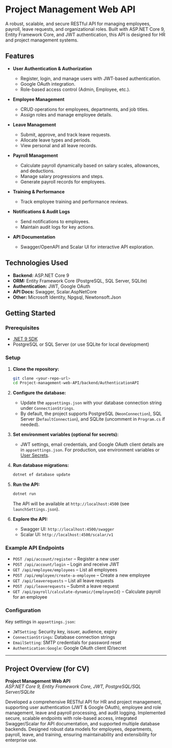 # Project Management Web API

A robust, scalable, and secure RESTful API for managing employees, payroll, leave requests, and organizational roles. Built with ASP.NET Core 9, Entity Framework Core, and JWT authentication, this API is designed for HR and project management systems.

## Features

- **User Authentication & Authorization**
  - Register, login, and manage users with JWT-based authentication.
  - Google OAuth integration.
  - Role-based access control (Admin, Employee, etc.).

- **Employee Management**
  - CRUD operations for employees, departments, and job titles.
  - Assign roles and manage employee details.

- **Leave Management**
  - Submit, approve, and track leave requests.
  - Allocate leave types and periods.
  - View personal and all leave records.

- **Payroll Management**
  - Calculate payroll dynamically based on salary scales, allowances, and deductions.
  - Manage salary progressions and steps.
  - Generate payroll records for employees.

- **Training & Performance**
  - Track employee training and performance reviews.

- **Notifications & Audit Logs**
  - Send notifications to employees.
  - Maintain audit logs for key actions.

- **API Documentation**
  - Swagger/OpenAPI and Scalar UI for interactive API exploration.

## Technologies Used

- **Backend:** ASP.NET Core 9
- **ORM:** Entity Framework Core (PostgreSQL, SQL Server, SQLite)
- **Authentication:** JWT, Google OAuth
- **API Docs:** Swagger, Scalar.AspNetCore
- **Other:** Microsoft Identity, Npgsql, Newtonsoft.Json

## Getting Started

### Prerequisites

- [.NET 9 SDK](https://dotnet.microsoft.com/download)
- PostgreSQL or SQL Server (or use SQLite for local development)

### Setup

1. **Clone the repository:**
   ```bash
   git clone <your-repo-url>
   cd Project-management-web-API/backend/AuthenticationAPI
   ```

2. **Configure the database:**
   - Update the `appsettings.json` with your database connection string under `ConnectionStrings`.
   - By default, the project supports PostgreSQL (`NeonConnection`), SQL Server (`DefaultConnection`), and SQLite (uncomment in `Program.cs` if needed).

3. **Set environment variables (optional for secrets):**
   - JWT settings, email credentials, and Google OAuth client details are in `appsettings.json`. For production, use environment variables or [User Secrets](https://learn.microsoft.com/en-us/aspnet/core/security/app-secrets).

4. **Run database migrations:**
   ```bash
   dotnet ef database update
   ```

5. **Run the API:**
   ```bash
   dotnet run
   ```
   The API will be available at `http://localhost:4500` (see `launchSettings.json`).

6. **Explore the API:**
   - Swagger UI: `http://localhost:4500/swagger`
   - Scalar UI: `http://localhost:4500/scalar/v1`

### Example API Endpoints

- `POST /api/account/register` – Register a new user
- `POST /api/account/login` – Login and receive JWT
- `GET /api/employee/employees` – List all employees
- `POST /api/employee/create-a-employee` – Create a new employee
- `GET /api/leaverequests` – List all leave requests
- `POST /api/leaverequests` – Submit a leave request
- `GET /api/payroll/calculate-dynamic/{employeeId}` – Calculate payroll for an employee

### Configuration

Key settings in `appsettings.json`:
- `JWTSetting`: Security key, issuer, audience, expiry
- `ConnectionStrings`: Database connection strings
- `EmailSetting`: SMTP credentials for password reset
- `Authentication:Google`: Google OAuth client ID/secret

---

## Project Overview (for CV)

**Project Management Web API**  
*ASP.NET Core 9, Entity Framework Core, JWT, PostgreSQL/SQL Server/SQLite*

Developed a comprehensive RESTful API for HR and project management, supporting user authentication (JWT & Google OAuth), employee and role management, leave and payroll processing, and audit logging. Implemented secure, scalable endpoints with role-based access, integrated Swagger/Scalar for API documentation, and supported multiple database backends. Designed robust data models for employees, departments, payroll, leave, and training, ensuring maintainability and extensibility for enterprise use.
